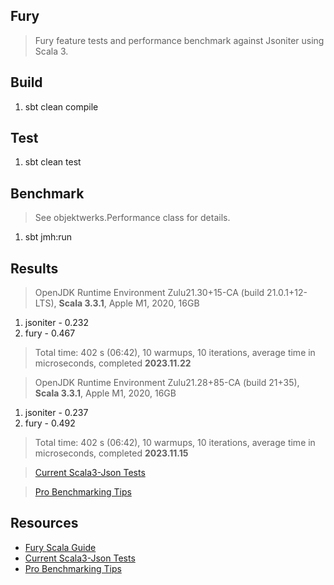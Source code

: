 Fury
----
>Fury feature tests and performance benchmark against Jsoniter using Scala 3.

Build
-----
1. sbt clean compile

Test
----
1. sbt clean test

Benchmark
---------
>See objektwerks.Performance class for details.
1. sbt jmh:run

Results
-------
>OpenJDK Runtime Environment Zulu21.30+15-CA (build 21.0.1+12-LTS), **Scala 3.3.1**, Apple M1, 2020, 16GB
1. jsoniter - 0.232
2. fury     - 0.467
>Total time: 402 s (06:42), 10 warmups, 10 iterations, average time in microseconds, completed **2023.11.22**

>OpenJDK Runtime Environment Zulu21.28+85-CA (build 21+35), **Scala 3.3.1**, Apple M1, 2020, 16GB
1. jsoniter - 0.237
2. fury     - 0.492
>Total time: 402 s (06:42), 10 warmups, 10 iterations, average time in microseconds, completed **2023.11.15**

>[Current Scala3-Json Tests](https://github.com/objektwerks/scala3.json)

>[Pro Benchmarking Tips](https://github.com/objektwerks/fury/pull/1)

Resources
---------
* [Fury Scala Guide](https://github.com/alipay/fury/blob/main/docs/guide/scala_guide.md)
* [Current Scala3-Json Tests](https://github.com/objektwerks/scala3.json)
* [Pro Benchmarking Tips](https://github.com/objektwerks/fury/pull/1)